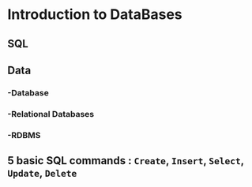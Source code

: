 # Introduction to DataBases
## SQL
## Data
### -Database  
### -Relational Databases  
### -RDBMS  
## 5 basic SQL commands : `Create`, `Insert`, `Select`, `Update`, `Delete`
